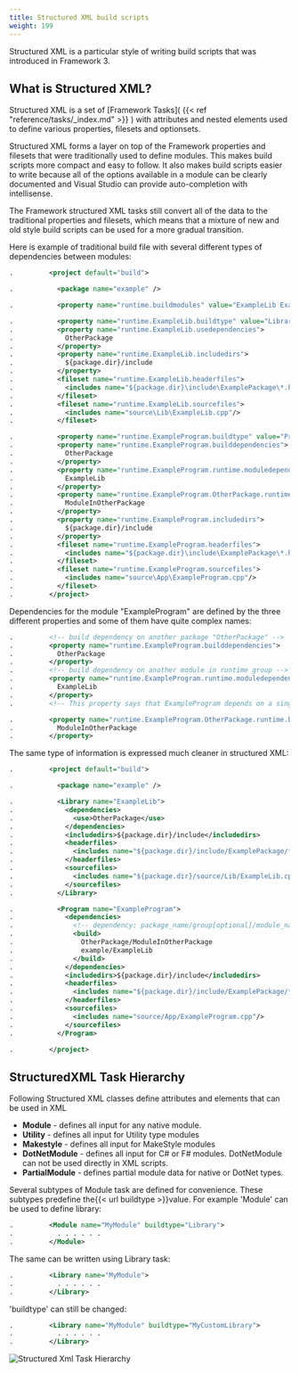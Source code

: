 ```yaml
---
title: Structured XML build scripts
weight: 199
---
```


Structured XML is a particular style of writing build scripts that was introduced in Framework 3.

<a name="Overview"></a>
## What is Structured XML? ##

Structured XML is a set of [Framework Tasks]( {{< ref "reference/tasks/_index.md" >}} ) with attributes and nested elements used to define various properties, filesets and optionsets.

Structured XML forms a layer on top of the Framework properties and filesets that were traditionally used to define modules.
This makes build scripts more compact and easy to follow.
It also makes build scripts easier to write because all of the options available in a module can be clearly documented and
Visual Studio can provide auto-completion with intellisense.

The Framework structured XML tasks still convert all of the data to the traditional properties and filesets,
which means that a mixture of new and old style build scripts can be used for a more gradual transition.

Here is example of traditional build file with several different types of dependencies between modules:


```xml
.         <project default="build">

.           <package name="example" />

.           <property name="runtime.buildmodules" value="ExampleLib ExampleProgram" />

.           <property name="runtime.ExampleLib.buildtype" value="Library" />
.           <property name="runtime.ExampleLib.usedependencies">
.             OtherPackage
.           </property>
.           <property name="runtime.ExampleLib.includedirs">
.             ${package.dir}/include
.           </property>
.           <fileset name="runtime.ExampleLib.headerfiles">
.             <includes name="${package.dir}\include\ExamplePackage\*.h"/>
.           </fileset>
.           <fileset name="runtime.ExampleLib.sourcefiles">
.             <includes name="source\Lib\ExampleLib.cpp"/>
.           </fileset>

.           <property name="runtime.ExampleProgram.buildtype" value="Program"/>
.           <property name="runtime.ExampleProgram.builddependencies">
.             OtherPackage
.           </property>
.           <property name="runtime.ExampleProgram.runtime.moduledependencies">
.             ExampleLib
.           </property>
.           <property name="runtime.ExampleProgram.OtherPackage.runtime.buildmodules">
.             ModuleInOtherPackage
.           </property>
.           <property name="runtime.ExampleProgram.includedirs">
.             ${package.dir}/include
.           </property>
.           <fileset name="runtime.ExampleProgram.headerfiles">
.             <includes name="${package.dir}\include\ExamplePackage\*.h"/>
.           </fileset>
.           <fileset name="runtime.ExampleProgram.sourcefiles">
.             <includes name="source\App\ExampleProgram.cpp"/>
.           </fileset>
.         </project>
```
Dependencies for the module &quot;ExampleProgram&quot; are defined by the three different properties and some of them have quite complex names:


```xml
.         <!-- build dependency on another package "OtherPackage" -->
.         <property name="runtime.ExampleProgram.builddependencies">
.           OtherPackage
.         </property>
.         <!-- build dependency on another module in runtime group -->
.         <property name="runtime.ExampleProgram.runtime.moduledependencies">
.           ExampleLib
.         </property>
.         <!-- This property says that ExampleProgram depends on a single module from "OtherPackage" package -->.

.         <property name="runtime.ExampleProgram.OtherPackage.runtime.buildmodules">
.           ModuleInOtherPackage
.         </property>
```
The same type of information is expressed much cleaner in structured XML:


```xml
.         <project default="build">

.           <package name="example" />

.           <Library name="ExampleLib">
.             <dependencies>
.               <use>OtherPackage</use>
.             </dependencies>
.             <includedirs>${package.dir}/include</includedirs>
.             <headerfiles>
.               <includes name="${package.dir}/include/ExamplePackage/*.h"/>
.             </headerfiles>
.             <sourcefiles>
.               <includes name="${package.dir}/source/Lib/ExampleLib.cpp"/>
.             </sourcefiles>
.           </Library>

.           <Program name="ExampleProgram">
.             <dependencies>
.               <!-- dependency: package_name/group[optional]/module_name-->
.               <build>
.                 OtherPackage/ModuleInOtherPackage
.                 example/ExampleLib
.               </build>
.             </dependencies>
.             <includedirs>${package.dir}/include</includedirs>
.             <headerfiles>
.               <includes name="${package.dir}/include/ExamplePackage/*.h"/>
.             </headerfiles>
.             <sourcefiles>
.               <includes name="source/App/ExampleProgram.cpp"/>
.             </sourcefiles>
.           </Program>

.         </project>
```
<a name="StructuredXMLTaskHierarchy"></a>
## StructuredXML Task Hierarchy ##

Following Structured XML classes define attributes and elements that can be used in XML

 - **Module** - defines all input for any native module.
 - **Utility** - defines all input for Utility type modules
 - **Makestyle** - defines all input for MakeStyle modules
 - **DotNetModule** - defines all input for C# or F# modules. DotNetModule can not be used directly in XML scripts.
 - **PartialModule** - defines partial module data for native or DotNet types.

Several subtypes of Module task are defined for convenience. These subtypes predefine the{{< url buildtype >}}value. For example &#39;Module&#39; can be used to define library:


```xml
.         <Module name="MyModule" buildtype="Library">
.           . . . . . .
.         </Module>
```
The same can be written using Library task:


```xml
.         <Library name="MyModule">
.           . . . . . .
.         </Library>
```
&#39;buildtype&#39; can still be changed:


```xml
.         <Library name="MyModule" buildtype="MyCustomLibrary">
.           . . . . . .
.         </Library>
```
![Structured Xml Task Hierarchy]( structuredxmltaskhierarchy.png )